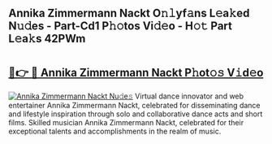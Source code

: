 ## Annika Zimmermann Nackt O𝚗𝚕yf𝚊ns L𝚎a𝚔ed N𝚞𝚍es - Part-Cd1 P𝚑𝚘tos Vi𝚍𝚎o - H𝚘𝚝 Part L𝚎a𝚔s 42PWm

# <h2><a href="http://kf1cnl.oniu.top/?m=Annika+Zimmermann+Nackt">🔗👉 🔴 Annika Zimmermann Nackt P𝚑ot𝚘𝚜 V𝚒d𝚎o</a></h2>

[![Annika Zimmermann Nackt Nu𝚍e𝚜](https://i.imgur.com/0qMVB7G.gif)](http://kf1cnl.oniu.top/?m=Annika+Zimmermann+Nackt)
Virtual dance innovator and web entertainer Annika Zimmermann Nackt, celebrated for disseminating dance and lifestyle inspiration through solo and collaborative dance acts and short films. Skilled musician Annika Zimmermann Nackt, celebrated for their exceptional talents and accomplishments in the realm of music.  
